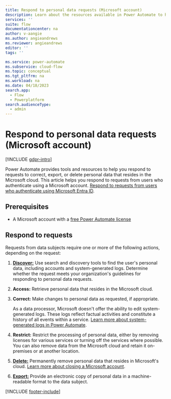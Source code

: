 ```yaml
---
title: Respond to personal data requests (Microsoft account)
description: Learn about the resources available in Power Automate to help you meet your obligations under various privacy laws and regulations for users who authenticate using a Microsoft account.
services: ''
suite: flow
documentationcenter: na
author: v-aangie
ms.author: angieandrews
ms.reviewer: angieandrews
editor: ''
tags: ''

ms.service: power-automate
ms.subservice: cloud-flow
ms.topic: conceptual
ms.tgt_pltfrm: na
ms.workload: na
ms.date: 04/18/2023
search.app: 
  - Flow
  - Powerplatform
search.audienceType: 
  - admin
---
```


# Respond to personal data requests (Microsoft account)

[!INCLUDE [gdpr-intro](~/../shared-content/shared/privacy-includes/gdpr-intro.md)]

 Power Automate provides tools and resources to help you respond to requests to correct, export, or delete personal data that resides in the Microsoft cloud. This article helps you respond to requests from users who authenticate using a Microsoft account. [Respond to requests from users who authenticate using Microsoft Entra ID](privacy-dsr-summary.md).

## Prerequisites

- A Microsoft account with a [free Power Automate license](https://flow.microsoft.com/pricing/)

## Respond to requests

Requests from data subjects require one or more of the following actions, depending on the request:

1. [**Discover:**](privacy-dsr-discovery-msa.md) Use search and discovery tools to find the user's personal data, including accounts and system-generated logs. Determine whether the request meets your organization's guidelines for responding to personal data requests.

1. **Access:** Retrieve personal data that resides in the Microsoft cloud.

1. **Correct:** Make changes to personal data as requested, if appropriate.

    As a data processor, Microsoft doesn't offer the ability to edit system-generated logs. These logs reflect factual activities and constitute a history of all events within a service. [Learn more about system-generated logs in Power Automate](/power-platform/admin/powerapps-gdpr-dsr-guide-systemlogs).

1. **Restrict:** Restrict the processing of personal data, either by removing licenses for various services or turning off the services where possible. You can also remove data from the Microsoft cloud and retain it on-premises or at another location.

1. [**Delete:**](privacy-dsr-delete-msa.md) Permanently remove personal data that resides in Microsoft's cloud. [Learn more about closing a Microsoft account](privacy-dsr-accountclose-msa.md).

1. [**Export:**](privacy-dsr-export-msa.md) Provide an electronic copy of personal data in a machine-readable format to the data subject.

[!INCLUDE [footer-include](includes/footer-banner.md)]